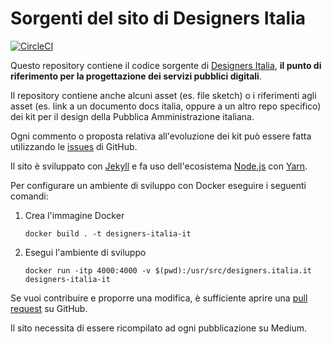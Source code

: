 # Sorgenti del sito di Designers Italia

[![CircleCI](https://circleci.com/gh/italia/designers.italia.it.svg?style=svg)](https://circleci.com/gh/italia/designers.italia.it)

Questo repository contiene il codice sorgente di [Designers Italia](https://designers.italia.it), **il punto di riferimento per la progettazione dei servizi pubblici digitali**.

Il repository contiene anche alcuni asset (es. file sketch) o i riferimenti agli asset (es. link a un documento docs italia, oppure a un altro repo specifico) dei kit per il design della Pubblica Amministrazione italiana.

Ogni commento o proposta relativa all'evoluzione dei kit può essere fatta utilizzando le [issues](https://github.com/italia/designers.italia.it/issues) di GitHub.

Il sito è sviluppato con [Jekyll](https://jekyllrb.com/) e fa uso dell'ecosistema [Node.js](https://nodejs.org/it/) con [Yarn](https://yarnpkg.com/lang/en/).

Per configurare un ambiente di sviluppo con Docker eseguire i seguenti comandi:

1. Crea l'immagine Docker
   ```console
   docker build . -t designers-italia-it
   ```

1. Esegui l'ambiente di sviluppo
   ```console
   docker run -itp 4000:4000 -v $(pwd):/usr/src/designers.italia.it designers-italia-it
   ```

Se vuoi contribuire e proporre una modifica, è sufficiente aprire una [pull request](https://github.com/italia/designers.italia.it/pulls) su GitHub.

Il sito necessita di essere ricompilato ad ogni pubblicazione su Medium.
